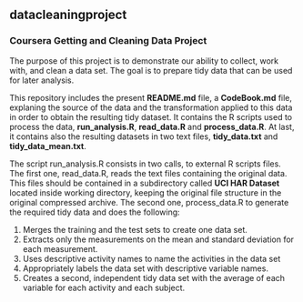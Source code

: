 ## datacleaningproject

### Coursera Getting and Cleaning Data Project

The purpose of this project is to demonstrate our ability to collect, work with, and clean a data set. The goal is to prepare tidy data that can be used for later analysis.

This repository includes the present **README.md** file, a **CodeBook.md** file, explaning the source of the data and the transformation applied to this data in order to obtain the resulting tidy dataset. It contains the R scripts used to process the data, **run_analysis.R**, **read_data.R** and **process_data.R**. At last, it contains also the resulting datasets in two text files, **tidy_data.txt** and **tidy_data_mean.txt**.

The script run\_analysis.R consists in two calls, to external R scripts files. The first one, read\_data.R, reads the text files containing the original data. This files should be contained in a subdirectory called **UCI HAR Dataset** located inside working directory, keeping the original file structure in the original compressed archive. The second one, process\_data.R to generate the required tidy data and does the following:

1. Merges the training and the test sets to create one data set.
2. Extracts only the measurements on the mean and standard deviation for each measurement. 
3. Uses descriptive activity names to name the activities in the data set
4. Appropriately labels the data set with descriptive variable names. 
5. Creates a second, independent tidy data set with the average of each variable for each activity and each subject.


